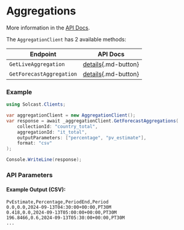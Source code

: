 # Aggregations

More information in the [API Docs](https://docs.solcast.com.au/#eacaa7d2-66d7-474f-82a2-eed6c77fae60).

The `AggregationClient` has 2 available methods:

| Endpoint            | API Docs                                                                                                |
|---------------------|---------------------------------------------------------------------------------------------------------|
| `GetLiveAggregation` | [details](https://docs.solcast.com.au/#3b09628d-0f9d-4a01-aa53-9af460d6c66a){.md-button}                |
| `GetForecastAggregation` | [details](https://docs.solcast.com.au/#feeb0565-ac06-473a-8cd1-b1493c5bcabb){.md-button}          |

### Example

```csharp
using Solcast.Clients;

var aggregationClient = new AggregationClient();
var response = await _aggregationClient.GetForecastAggregations(
    collectionId: "country_total",
    aggregationId: "it_total",
    outputParameters: ["percentage", "pv_estimate"],
    format: "csv"
);

Console.WriteLine(response);
```

### API Parameters

#### Example Output (CSV):
```csv
PvEstimate,Percentage,PeriodEnd,Period
0.0,0.0,2024-09-13T04:30:00+00:00,PT30M
0.418,0.0,2024-09-13T05:00:00+00:00,PT30M
196.8466,0.6,2024-09-13T05:30:00+00:00,PT30M
...
```